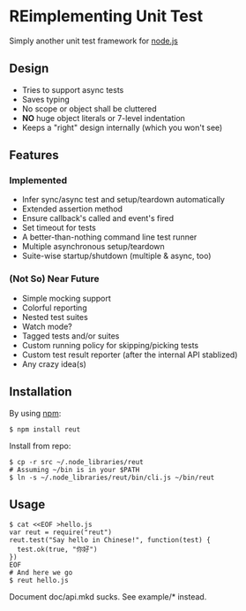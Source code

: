 # REimplementing Unit Test

Simply another unit test framework for [node.js](http://nodejs.org)

## Design

* Tries to support async tests
* Saves typing
* No scope or object shall be cluttered
* __NO__ huge object literals or 7-level indentation
* Keeps a "right" design internally (which you won't see)

## Features

### Implemented

* Infer sync/async test and setup/teardown automatically
* Extended assertion method
* Ensure callback's called and event's fired
* Set timeout for tests
* A better-than-nothing command line test runner
* Multiple asynchronous setup/teardown
* Suite-wise startup/shutdown (multiple & async, too)

### (Not So) Near Future

* Simple mocking support
* Colorful reporting
* Nested test suites
* Watch mode?
* Tagged tests and/or suites
* Custom running policy for skipping/picking tests
* Custom test result reporter (after the internal API stablized)
* Any crazy idea(s)

## Installation

By using [npm](http://npmjs.org):

    $ npm install reut

Install from repo:

    $ cp -r src ~/.node_libraries/reut
    # Assuming ~/bin is in your $PATH
    $ ln -s ~/.node_libraries/reut/bin/cli.js ~/bin/reut

## Usage

    $ cat <<EOF >hello.js
    var reut = require("reut")
    reut.test("Say hello in Chinese!", function(test) {
      test.ok(true, "你好")
    })
    EOF
    # And here we go
    $ reut hello.js

Document doc/api.mkd sucks. See example/\* instead.
